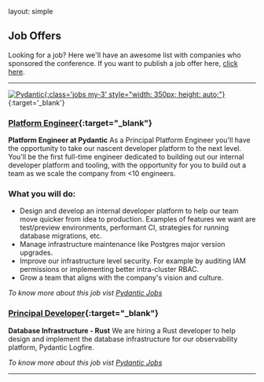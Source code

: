layout: simple

## Job Offers

Looking for a job? Here we'll have an awesome list with companies who sponsored the conference. If you want to publish a job offer here, [click here](/sponsors/sponsorship/).
<hr/>

[![Pydantic](/static/images/sponsors/pydantic.png){:class='jobs my-3' style="width: 350px; height: auto;"}](https://pydantic.dev/){:target='_blank'}


### [**Platform Engineer**](https://pydantic.dev/jobs/platform){:target="\_blank"}
**Platform Engineer at Pydantic**
As a Principal Platform Engineer you'll have the opportunity to take our nascent developer 
platform to the next level. You'll be the first full-time engineer dedicated to building out our 
internal developer platform and tooling, with the opportunity for you to build out a team as we
scale the company from <10 engineers.

### **What you will do:**
- Design and develop an internal developer platform to help our team move quicker 
from idea to production. Examples of features we want are test/preview 
environments, performant CI, strategies for running database migrations, etc.
-  Manage infrastructure maintenance like Postgres major version upgrades.
- Improve our infrastructure level security. For example by auditing IAM permissions or
implementing better intra-cluster RBAC.
- Grow a team that aligns with the company's vision and culture.

_To know more about this job vist [Pydantic Jobs](https://pydantic.dev/jobs/platform)_

<!-- second job  -->
### [**Principal Developer**](https://pydantic.dev/jobs/platform){:target="\_blank"}
**Database Infrastructure - Rust**
We are hiring a Rust developer to help design and implement the database infrastructure for 
our observability platform, Pydantic Logfire.


_To know more about this job vist [Pydantic Jobs](https://pydantic.dev/jobs/platform)_
<hr class="pink-line">

